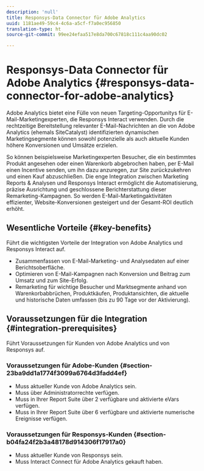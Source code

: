 ```yaml
---
description: 'null'
title: Responsys-Data Connector für Adobe Analytics
uuid: 1181ae49-59c4-4c6a-a5cf-f7a0ec956850
translation-type: ht
source-git-commit: 99ee24efaa517e8da700c67818c111c4aa90dc02

---
```



# Responsys-Data Connector für Adobe Analytics {#responsys-data-connector-for-adobe-analytics}

Adobe Analytics bietet eine Fülle von neuen Targeting-Opportunitys für E-Mail-Marketingexperten, die Responsys Interact verwenden. Durch die rechtzeitige Bereitstellung relevanter E-Mail-Nachrichten an die von Adobe Analytics (ehemals SiteCatalyst) identifizierten dynamischen Marketingsegmente können sowohl potenzielle als auch aktuelle Kunden höhere Konversionen und Umsätze erzielen.

So können beispielsweise Marketingexperten Besucher, die ein bestimmtes Produkt angesehen oder einen Warenkorb abgebrochen haben, per E-Mail einen Incentive senden, um ihn dazu anzuregen, zur Site zurückzukehren und einen Kauf abzuschließen. Die enge Integration zwischen Marketing Reports &amp; Analysen und Responsys Interact ermöglicht die Automatisierung, präzise Ausrichtung und geschlossene Berichterstattung dieser Remarketing-Kampagnen. So werden E-Mail-Marketingaktivitäten effizienter, Website-Konversionen gesteigert und der Gesamt-ROI deutlich erhöht.

## Wesentliche Vorteile {#key-benefits}

Führt die wichtigsten Vorteile der Integration von Adobe Analytics und Responsys Interact auf.

* Zusammenfassen von E-Mail-Marketing- und Analysedaten auf einer Berichtsoberfläche.
* Optimieren von E-Mail-Kampagnen nach Konversion und Beitrag zum Umsatz und zum Site-Erfolg.
* Remarketing für wichtige Besucher und Marktsegmente anhand von Warenkorbabbrüchen, Produktkäufen, Produktansichten, die aktuelle und historische Daten umfassen (bis zu 90 Tage vor der Aktivierung).

## Voraussetzungen für die Integration {#integration-prerequisites}

Führt Voraussetzungen für Kunden von Adobe Analytics und von Responsys auf.

### Voraussetzungen für Adobe-Kunden {#section-23ba9dd1a1774f3099a6764d3fadd4ef}

* Muss aktueller Kunde von Adobe Analytics sein.
* Muss über Administratorrechte verfügen.
* Muss in Ihrer Report Suite über 2 verfügbare und aktivierte eVars verfügen.
* Muss in Ihrer Report Suite über 6 verfügbare und aktivierte numerische Ereignisse verfügen.

### Voraussetzungen für Responsys-Kunden {#section-b04fa24f2b3a48178d914306f17917a0}

* Muss aktueller Kunde von Responsys sein.
* Muss Interact Connect für Adobe Analytics gekauft haben.
